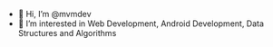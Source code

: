 - 👋 Hi, I’m @mvmdev
- 👀 I’m interested in Web Development, Android Development, Data Structures and Algorithms

<!---
mvmdev/mvmdev is a ✨ special ✨ repository because its `README.md` (this file) appears on your GitHub profile.
You can click the Preview link to take a look at your changes.
--->
